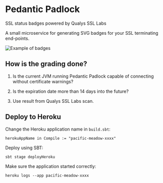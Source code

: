 # Pedantic Padlock

SSL status badges powered by Qualys SSL Labs

A small microservice for generating SVG badges for your SSL terminating end-points.

![Example of badges](https://raw.githubusercontent.com/nlindblad/pedantic-padlock/master/doc/badge-example.png)

## How is the grading done?

1. Is the current JVM running Pedantic Padlock capable of connecting without certificate warnings?

2. Is the expiration date more than 14 days into the future?

3. Use result from Qualys SSL Labs scan.

## Deploy to Heroku

Change the Heroku application name in `build.sbt`:

	herokuAppName in Compile := "pacific-meadow-xxxx"

Deploy using SBT:

	sbt stage deployHeroku

Make sure the application started correctly:

	heroku logs --app pacific-meadow-xxxx